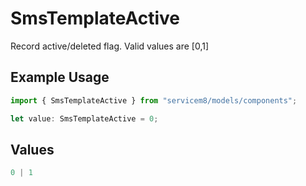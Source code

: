 # SmsTemplateActive

Record active/deleted flag.  Valid values are [0,1]

## Example Usage

```typescript
import { SmsTemplateActive } from "servicem8/models/components";

let value: SmsTemplateActive = 0;
```

## Values

```typescript
0 | 1
```